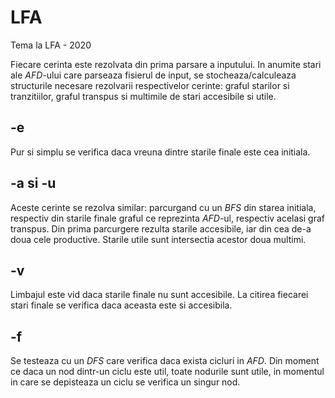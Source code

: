 # LFA
Tema la LFA - 2020

Fiecare cerinta este rezolvata din prima parsare a inputului. In anumite stari
ale *AFD*-ului care parseaza fisierul de input, se stocheaza/calculeaza
structurile necesare rezolvarii respectivelor cerinte: graful starilor si
tranzitiilor, graful transpus si multimile de stari accesibile si utile.

## -e
Pur si simplu se verifica daca vreuna dintre starile finale este cea initiala.

## -a si -u
Aceste cerinte se rezolva similar: parcurgand cu un *BFS* din starea initiala,
respectiv din starile finale graful ce reprezinta *AFD*-ul, respectiv acelasi graf
transpus. Din prima parcurgere rezulta starile accesibile, iar din cea de-a doua
cele productive. Starile utile sunt intersectia acestor doua multimi.

## -v
Limbajul este vid daca starile finale nu sunt accesibile. La citirea fiecarei
stari finale se verifica daca aceasta este si accesibila.

## -f
Se testeaza cu un *DFS* care verifica daca exista cicluri in *AFD*. Din moment ce
daca un nod dintr-un ciclu este util, toate nodurile sunt utile, in momentul in
care se depisteaza un ciclu se verifica un singur nod.